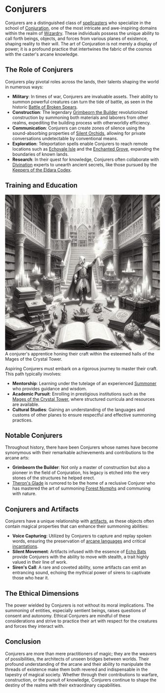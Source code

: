 # Conjurers

Conjurers are a distinguished class of [spellcasters](Spellcasters.md) who specialize in the school of [Conjuration](Conjuration.md), one of the most intricate and awe-inspiring domains within the realm of [Wizardry](Wizardry.md). These individuals possess the unique ability to call forth beings, objects, and forces from various planes of existence, shaping reality to their will. The art of Conjuration is not merely a display of power; it is a profound practice that intertwines the fabric of the cosmos with the caster's arcane knowledge.

## The Role of Conjurers

Conjurers play pivotal roles across the lands, their talents shaping the world in numerous ways:

- **Military**: In times of war, Conjurers are invaluable assets. Their ability to summon powerful creatures can turn the tide of battle, as seen in the historic [Battle of Broken Spears](Battle%20of%20Broken%20Spears.md).
- **Construction**: The legendary [Grimbeorn the Builder](Grimbeorn%20the%20Builder.md) revolutionized construction by summoning both materials and laborers from other realms, expediting the building process with otherworldly efficiency.
- **Communication**: Conjurers can create zones of silence using the sound-absorbing properties of [Silent Orchids](Silent%20Orchids.md), allowing for private conversations undetectable by conventional means.
- **Exploration**: Teleportation spells enable Conjurers to reach remote locations such as [Echovale Isle](Echovale%20Isle.md) and the [Enchanted Grove](Enchanted%20Grove.md), expanding the boundaries of known lands.
- **Research**: In their quest for knowledge, Conjurers often collaborate with [Divination](Divination.md) experts to unearth ancient secrets, like those pursued by the [Keepers of the Eldara Codex](Keepers%20of%20the%20Eldara%20Codex.md).

## Training and Education

![Training and Education](../../images/Conjurers_S_Training%20and%20Education.png)
A conjurer's apprentice honing their craft within the esteemed halls of the Mages of the Crystal Tower.

Aspiring Conjurers must embark on a rigorous journey to master their craft. This path typically involves:

- **Mentorship**: Learning under the tutelage of an experienced [Summoner](Summoner.md) who provides guidance and wisdom.
- **Academic Pursuit**: Enrolling in prestigious institutions such as the [Mages of the Crystal Tower](Mages%20of%20the%20Crystal%20Tower.md), where structured curricula and resources are available.
- **Cultural Studies**: Gaining an understanding of the languages and customs of other planes to ensure respectful and effective summoning practices.

## Notable Conjurers

Throughout history, there have been Conjurers whose names have become synonymous with their remarkable achievements and contributions to the arcane arts:

- **Grimbeorn the Builder**: Not only a master of construction but also a pioneer in the field of Conjuration, his legacy is etched into the very stones of the structures he helped erect.
- [Theron's Glade](Theron'S%20Glade.md) is rumored to be the home of a reclusive Conjurer who has mastered the art of summoning [Forest Nymphs](Forest%20Nymphs.md) and communing with nature.

## Conjurers and Artifacts

Conjurers have a unique relationship with [artifacts](Artifacts.md), as these objects often contain magical properties that can enhance their summoning abilities:

- **Voice Capturing**: Utilized by Conjurers to capture and replay spoken words, ensuring the preservation of [arcane languages](Arcane%20Languages.md) and critical [incantations](Incantations.md).
- **Silent Movement**: Artifacts infused with the essence of [Echo Bats](Echo%20Bats.md) provide Conjurers with the ability to move with stealth, a trait highly valued in their line of work.
- **Siren's Call**: A rare and coveted ability, some artifacts can emit an entrancing sound, echoing the mythical power of sirens to captivate those who hear it.

## The Ethical Dimensions

The power wielded by Conjurers is not without its moral implications. The summoning of entities, especially sentient beings, raises questions of consent and autonomy. Ethical Conjurers are mindful of these considerations and strive to practice their art with respect for the creatures and forces they interact with.

## Conclusion

Conjurers are more than mere practitioners of magic; they are the weavers of possibilities, the architects of unseen bridges between worlds. Their profound understanding of the arcane and their ability to manipulate the threads of existence make them both revered and indispensable in the tapestry of magical society. Whether through their contributions to warfare, construction, or the pursuit of knowledge, Conjurers continue to shape the destiny of the realms with their extraordinary capabilities.